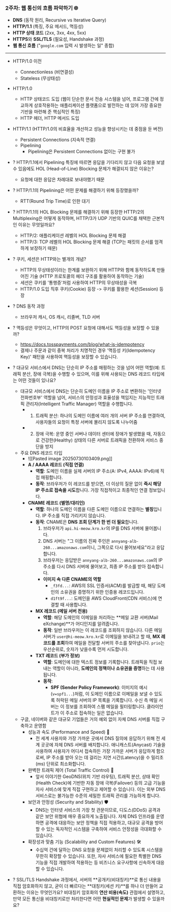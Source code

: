 ### **2주차: 웹 통신의 흐름 파악하기** 🌐
* **DNS** (동작 원리, Recursive vs Iterative Query)
* **HTTP/1.1** (특징, 주요 메서드, 멱등성)
* **HTTP 상태 코드** (2xx, 3xx, 4xx, 5xx)
* **HTTPS**와 **SSL/TLS** (필요성, Handshake 과정)
* **웹 통신 흐름** ("`google.com` 입력 시 발생하는 일" 종합)

---

- HTTP/1.0 이전
    - Connectionless (비연결성)
    - Stateless (무상태성)
- HTTP/1.0
    - HTTP 상태코드 도입 (웹이 단순한 문서 전송 시스템을 넘어, 프로그램 간에 정교하게 상호작용하는 애플리케이션 플랫폼으로 발전하는 데 있어 가장 중요한 기반을 마련해 준 핵심적인 특징)
    - HTTP 헤더, HTTP 메서드 도입
- HTTP/1.1 (HTTP/1.0의 비효율을 개선하고 성능을 향상시키는 데 중점을 둔 버전)
    - Persistent Connections (지속적 연결)
    - Pipelining
        - Pipelining은 Persistent Connections 없이는 구현 불가

- ? HTTP/1.1에서 Pipelining 특징에 따르면 응답을 기다리지 않고 다음 요청을 보낼 수 있음에도 HOL (Head-of-Line) Blocking 문제가 해결되지 않은 이유는?
    - 요청에 대한 응답은 차례대로 보내야했기 때문
- ? HTTP/1.1의 Pipelining은 어떤 문제를 해결하기 위해 등장했을까?
    - RTT(Round Trip Time)로 인한 대기
- ? HTTP/1.1의 HOL Blocking 문제를 해결하기 위해 등장한 HTTP/2의 Multiplexing은 어떻게 동작하며, HTTP/3가 UDP 기반의 QUIC를 채택한 근본적인 이유는 무엇일까요?
    - HTTP/2: 애플리케이션 레벨의 HOL Blocking 문제 해결
    - HTTP/3: TCP 레벨의 HOL Blocking 문제 해결 (TCP는 패킷의 순서를 엄격하게 보장하기 때문)

- ? 쿠키, 세션은 HTTP와는 별개의 개념?
    - HTTP의 무상태성이라는 한계를 보완하기 위해 HTTP와 함께 동작하도록 만들어진 기술 (HTTP 프로토콜의 헤더 구조를 활용하여 동작하는 기술)
    - 세션은 쿠키를 '통행증'처럼 사용하여 HTTP의 무상태성을 극복
    - HTTP/1.0 도입 직후 쿠키(Cookie) 등장 -> 쿠키를 활용한 세션(Session) 등장

- ? DNS 동작 과정
    - 브라우저 캐시, OS 캐시, 리졸버, TLD 서버
- ? 멱등성은 무엇이고, HTTP의 POST 요청에 대해서도 멱등성을 보장할 수 있을까?
    - https://docs.tosspayments.com/blog/what-is-idempotency
    - 결제나 주문과 같이 중복 처리가 치명적인 경우 '멱등성 키(Idempotency Key)' 패턴을 사용하여 멱등성을 보장할 수 있습니다.

- ? 대규모 서비스에서 DNS는 단순히 IP 주소를 매핑하는 것을 넘어 어떤 역할(예: 트래픽 분산, 장애 극복)을 수행할 수 있으며, 이를 위해 사용되는 DNS 레코드 타입에는 어떤 것들이 있나요?
    - 대규모 서비스에서 DNS는 단순히 도메인 이름을 IP 주소로 변환하는 '인터넷 전화번호부' 역할을 넘어, 서비스의 안정성과 효율성을 책임지는 지능적인 트래픽 관리자(Intelligent Traffic Manager) 역할을 수행합니다.
        - 1. 트래픽 분산: 하나의 도메인 이름에 여러 개의 서버 IP 주소를 연결하여, 사용자들의 요청이 특정 서버에 몰리지 않도록 나누어줌
        - 2. 장애 극복: 운영 중인 서버나 데이터 센터에 장애가 발생했을 때, 자동으로 건강한(Healthy) 상태의 다른 서버로 트래픽을 전환하여 서비스 중단을 방지
    - 주요 DNS 레코드 타입
        - ![[Pasted image 20250730103409.png]]
        - **A / AAAA 레코드 (직접 연결)**
            - **역할**: 도메인 이름을 실제 서버의 IP 주소(A: IPv4, AAAA: IPv6)에 직접 매핑합니다.
            - **동작**: 브라우저가 이 레코드를 받으면, 더 이상의 질문 없이 **즉시 해당 IP 주소로 접속을 시도**합니다. 가장 직접적이고 최종적인 연결 정보입니다.
        - **CNAME 레코드 (별명/대리인)**
            - **역할**: 하나의 도메인 이름을 다른 도메인 이름으로 연결하는 **별칭**입니다. IP 주소를 직접 가리키지 않습니다.
            - **동작**: CNAME은 **DNS 조회 단계가 한 번 더 필요**합니다.
                1. 브라우저가 `api.hi-meow.kro.kr`의 IP를 DNS 서버에 물어봅니다.
                2. DNS 서버는 "그 이름의 진짜 주인은 `annyang-alb-260...amazonaws.com`이니, 그쪽으로 다시 물어보세요"라고 응답합니다.
                3. 브라우저는 응답받은 `annyang-alb-260...amazonaws.com`의 IP 주소를 다시 DNS 서버에 물어보고, 최종 IP 주소를 받아 접속합니다.
                - **이미지 속 다른 CNAME의 역할**
                    - `_f3fd...`: AWS의 SSL 인증서(ACM)를 발급할 때, 해당 도메인의 소유권을 증명하기 위한 인증용 레코드입니다.
                    - `d1ft9f...`: 도메인을 AWS CloudFront(CDN 서비스)에 연결할 때 사용합니다.
            - **MX 레코드 (메일 서버 전용)**
                - **역할**: 해당 도메인의 이메일을 처리하는 **메일 교환 서버(Mail eXchange)**가 어디인지를 알려줍니다.
                - **동작**: 일반 브라우저는 이 레코드를 조회하지 않습니다. 다른 메일 서버가 `user@hi-meow.kro.kr`로 이메일을 보내려고 할 때, **MX 레코드를 조회**하여 메일을 전달할 서버의 주소를 찾아냅니다. `prio`는 우선순위로, 숫자가 낮을수록 먼저 시도합니다.
            - **TXT 레코드 (부가 정보)**
                - **역할**: 도메인에 대한 텍스트 정보를 기록합니다. 트래픽을 직접 보내는 역할이 아니라, **도메인의 정책이나 소유권을 증명**하는 데 사용됩니다.
                - **동작**:
                    - **SPF (Sender Policy Framework)**: 이미지의 예시(`v=spf1...`)처럼, 이 도메인 이름으로 이메일을 보낼 수 있도록 허락된 메일 서버의 IP 목록을 기록합니다. 수신 측 메일 서버는 이 정보를 조회하여 스팸 메일을 필터링합니다. 클라이언트가 이 주소로 접속하는 일은 없습니다.
    - 구글, 네이버와 같은 대규모 기업들은 거의 예외 없이 자체 DNS 서버를 직접 구축하고 운영함
        - 성능과 속도 (Performance and Speed) 🚀
            - 전 세계 사용자와 가장 가까운 곳에서 DNS 질의에 응답하기 위해 전 세계 곳곳에 자체 DNS 서버를 배치합니다. 애니캐스트(Anycast) 기술을 사용하여 사용자가 어디서 접속하든 가장 가까운 서버가 응답하게 함으로써, IP 주소를 받아 오는 데 걸리는 지연 시간(Latency)을 수 밀리초(ms) 단위로 최소화합니다.
        - 완벽한 트래픽 제어 (Total Traffic Control) 🚦
            - 앞서 이야기한 GeoDNS(위치 기반 라우팅), 트래픽 분산, 상태 확인(Health Check)에 기반한 자동 장애 극복(Failover) 등의 고급 기능을 자사 서비스에 맞게 직접 구현하고 제어할 수 있습니다. 이는 외부 DNS 서비스로는 불가능한 수준의 세밀한 트래픽 관리를 가능하게 합니다.
        - 보안과 안정성 (Security and Stability) 🛡️
            - DNS는 인터넷 서비스의 가장 첫 관문이므로, 디도스(DDoS) 공격과 같은 보안 위협에 매우 중요하게 노출됩니다. 자체 DNS 인프라를 운영하면 공격에 대응하는 보안 정책을 직접 적용하고, 대규모 공격을 방어할 수 있는 독자적인 시스템을 구축하여 서비스 안정성을 극대화할 수 있습니다.
        - 확장성과 맞춤 기능 (Scalability and Custom Features) 🛠️
            - 수십억 건에 달하는 DNS 요청을 문제없이 처리할 수 있도록 시스템을 무한히 확장할 수 있습니다. 또한, 자사 서비스에 필요한 특별한 DNS 기능을 직접 개발하여 적용하는 등 비즈니스 요구사항에 신속하게 대응할 수 있습니다.

- ? SSL/TLS Handshake 과정에서, 서버의 **공개키(비대칭키)**로 통신 내용을 직접 암호화하지 않고, 굳이 더 빠르다는 **대칭키(세션 키)**를 하나 더 만들어 교환하는 이유는 무엇인가요? 비대칭키 암호화의 **연산 비용(속도)** 관점에서 설명하고, 만약 모든 통신을 비대칭키로만 처리한다면 어떤 **현실적인 문제**가 발생할 수 있을까요?

